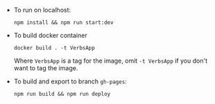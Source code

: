 * To run on localhost:

  `npm install && npm run start:dev`


* To build docker container

  `docker build . -t VerbsApp`

  Where `VerbsApp` is a tag for the image, omit `-t VerbsApp` if you don't want to tag the image.


* To build and export to branch `gh-pages`:

  `npm run build && npm run deploy`
